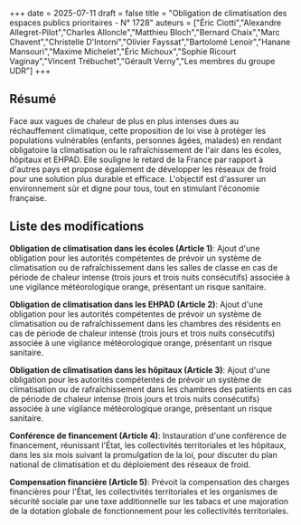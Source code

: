 +++
date = 2025-07-11
draft = false
title = "Obligation de climatisation des espaces publics prioritaires - N° 1728"
auteurs = ["Éric Ciotti","Alexandre Allegret-Pilot","Charles Alloncle","Matthieu Bloch","Bernard Chaix","Marc Chavent","Christelle D'Intorni","Olivier Fayssat","Bartolomé Lenoir","Hanane Mansouri","Maxime Michelet","Éric Michoux","Sophie Ricourt Vaginay","Vincent Trébuchet","Gérault Verny","Les membres du groupe UDR"]
+++

## Résumé

Face aux vagues de chaleur de plus en plus intenses dues au réchauffement climatique, cette proposition de loi vise à protéger les populations vulnérables (enfants, personnes âgées, malades) en rendant obligatoire la climatisation ou le rafraîchissement de l'air dans les écoles, hôpitaux et EHPAD. Elle souligne le retard de la France par rapport à d'autres pays et propose également de développer les réseaux de froid pour une solution plus durable et efficace. L'objectif est d'assurer un environnement sûr et digne pour tous, tout en stimulant l'économie française.

## Liste des modifications

**Obligation de climatisation dans les écoles (Article 1)**: Ajout d'une obligation pour les autorités compétentes de prévoir un système de climatisation ou de rafraîchissement dans les salles de classe en cas de période de chaleur intense (trois jours et trois nuits consécutifs) associée à une vigilance météorologique orange, présentant un risque sanitaire.

**Obligation de climatisation dans les EHPAD (Article 2)**: Ajout d'une obligation pour les autorités compétentes de prévoir un système de climatisation ou de rafraîchissement dans les chambres des résidents en cas de période de chaleur intense (trois jours et trois nuits consécutifs) associée à une vigilance météorologique orange, présentant un risque sanitaire.

**Obligation de climatisation dans les hôpitaux (Article 3)**: Ajout d'une obligation pour les autorités compétentes de prévoir un système de climatisation ou de rafraîchissement dans les chambres des patients en cas de période de chaleur intense (trois jours et trois nuits consécutifs) associée à une vigilance météorologique orange, présentant un risque sanitaire.

**Conférence de financement (Article 4)**: Instauration d'une conférence de financement, réunissant l'État, les collectivités territoriales et les hôpitaux, dans les six mois suivant la promulgation de la loi, pour discuter du plan national de climatisation et du déploiement des réseaux de froid.

**Compensation financière (Article 5)**: Prévoit la compensation des charges financières pour l'État, les collectivités territoriales et les organismes de sécurité sociale par une taxe additionnelle sur les tabacs et une majoration de la dotation globale de fonctionnement pour les collectivités territoriales.
